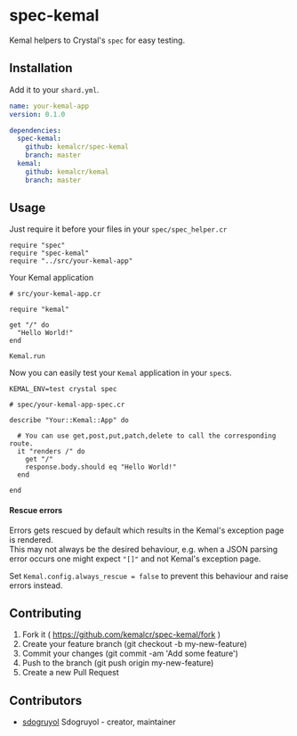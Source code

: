 # spec-kemal

Kemal helpers to Crystal's `spec` for easy testing.

## Installation

Add it to your `shard.yml`.

```yaml
name: your-kemal-app
version: 0.1.0

dependencies:
  spec-kemal:
    github: kemalcr/spec-kemal
    branch: master
  kemal:
    github: kemalcr/kemal
    branch: master
```

## Usage

Just require it before your files in your `spec/spec_helper.cr`

```crystal
require "spec"
require "spec-kemal"
require "../src/your-kemal-app"
```

Your Kemal application

```crystal
# src/your-kemal-app.cr

require "kemal"

get "/" do
  "Hello World!"
end

Kemal.run
```

Now you can easily test your `Kemal` application in your `spec`s.

```
KEMAL_ENV=test crystal spec
```

```crystal
# spec/your-kemal-app-spec.cr

describe "Your::Kemal::App" do

  # You can use get,post,put,patch,delete to call the corresponding route.
  it "renders /" do
    get "/"
    response.body.should eq "Hello World!"
  end

end
```

#### Rescue errors
Errors gets rescued by default which results in the Kemal's exception page is rendered.  
This may not always be the desired behaviour, e.g. when a JSON parsing error occurs one might expect `"[]"`
and not Kemal's exception page.  

Set `Kemal.config.always_rescue = false` to prevent this behaviour and raise errors instead.

## Contributing

1. Fork it ( https://github.com/kemalcr/spec-kemal/fork )
2. Create your feature branch (git checkout -b my-new-feature)
3. Commit your changes (git commit -am 'Add some feature')
4. Push to the branch (git push origin my-new-feature)
5. Create a new Pull Request

## Contributors

- [sdogruyol](https://github.com/sdogruyol) Sdogruyol - creator, maintainer
